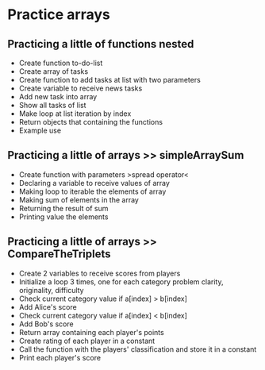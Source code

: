 #  Practice arrays
## Practicing a little of functions nested 
- Create function to-do-list
- Create array of tasks
- Create function to add tasks at list with two parameters
- Create variable to receive news tasks
- Add new task into array
- Show all tasks of list 
- Make loop at list iteration by index
- Return objects that containing the functions
- Example use
  
## Practicing a little of arrays >> simpleArraySum
- Create function with parameters >spread operator< 
- Declaring a variable to receive values of array
- Making loop to iterable the elements of array
- Making sum of elements in the array
- Returning the result of sum
- Printing value the elements 
  
## Practicing a little of arrays >> CompareTheTriplets
- Create 2 variables to receive scores from players
- Initialize a loop 3 times, one for each category problem clarity, originality, difficulty
- Check current category value if a[index] > b[index]
- Add Alice's score
- Check current category value if a[index] < b[index]
- Add Bob's score
- Return array containing each player's points
- Create rating of each player in a constant
- Call the function with the players' classification and store it in a constant
- Print each player's score
  


